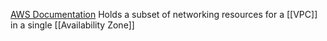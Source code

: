 [AWS Documentation](https://docs.aws.amazon.com/vpc/latest/userguide/configure-subnets.html)
Holds a subset of networking resources for a [[VPC]] in a single [[Availability Zone]]